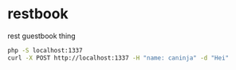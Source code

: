 # restbook
rest guestbook thing

```sh
php -S localhost:1337
curl -X POST http://localhost:1337 -H "name: caninja" -d "Hei"
```
